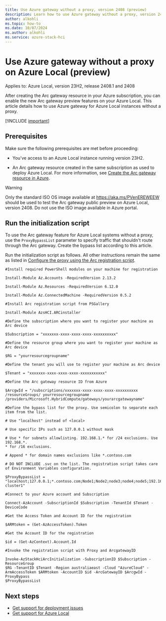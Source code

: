```yaml
--- 
title: Use Azure gateway without a proxy, version 2408 (preview)
description: Learn how to use Azure gateway without a proxy, version 2408 (preview). 
author: alkohli
ms.topic: how-to
ms.date: 10/07/2024
ms.author: alkohli
ms.service: azure-stack-hci
---
```


# Use Azure gateway without a proxy on Azure Local (preview)

Applies to: Azure Local, version 23H2, release 2408.1 and 2408

After creating the Arc gateway resource in your Azure subscription, you can enable the new Arc gateway preview features on your Azure Local. This article details how to use Azure gateway for Azure Local instances without a proxy.

[!INCLUDE [important](../../hci/includes/hci-preview.md)]

## Prerequisites

Make sure the following prerequisites are met before proceeding:

- You’ve access to an Azure Local instance running version 23H2.

- An Arc gateway resource created in the same subscription as used to deploy Azure Local. For more information, see [Create the Arc gateway resource in Azure](deployment-azure-arc-gateway-overview.md#create-the-arc-gateway-resource-in-azure).

> [!Warning]
> Only the standard ISO OS image available at https://aka.ms/PVenEREWEEW should be used to test the Arc gateway public preview on Azure Local, version 2408. Do not use the ISO image available in Azure portal.

## Run the initialization script

To use the Arc gateway feature for Azure Local systems without a proxy, use the `ProxyBypassList` parameter to specify traffic that shouldn't route through the Arc gateway. Create the bypass list according to this article.

Run the initialization script as follows. All other instructions remain the same as listed in [Configure the proxy using the Arc registration script](deployment-azure-arc-gateway-configure-via-script.md).

```azurecli
#Install required PowerShell modules on your machine for registration

Install-Module Az.Accounts -RequiredVersion 2.13.2

Install-Module Az.Resources -RequiredVersion 6.12.0

Install-Module Az.ConnectedMachine -RequiredVersion 0.5.2

#Install Arc registration script from PSGallery

Install-Module AzsHCI.ARCinstaller

#Define the subscription where you want to register your machine as Arc device

$Subscription = "xxxxxxx-xxxx-xxxx-xxxx-xxxxxxxxxx"

#Define the resource group where you want to register your machine as Arc device

$RG = "yourresourcegroupname"

#Define the tenant you will use to register your machine as Arc device

$Tenant = "xxxxxxx-xxxx-xxxx-xxxx-xxxxxxxxxxx"
 
#Define the Arc gateway resource ID from Azure

$ArcgwId = "/subscriptions/xxxxxxx-xxxx-xxxx-xxxx-xxxxxxxxxx /resourceGroups/ yourresourcegroupname /providers/Microsoft.HybridCompute/gateways/yourarcgatewayname"

#Define the bypass list for the proxy. Use semicolon to separate each item from the list.

# Use "localhost" instead of <local>

# Use specific IPs such as 127.0.0.1 without mask

# Use * for subnets allowlisting. 192.168.1.* for /24 exclusions. Use 192.168.*.
* for /16 exclusions.

# Append * for domain names exclusions like *.contoso.com

# DO NOT INCLUDE .svc on the list. The registration script takes care of Environment Variables configuration.

$ProxyBypassList = "localhost;127.0.0.1;*.contoso.com;Node1;Node2;node3;node4;node5;192.168.*.*;HCI-cluster1"

#Connect to your Azure account and Subscription

Connect-AzAccount -SubscriptionId $Subscription -TenantId $Tenant -DeviceCode

#Get the Access Token and Account ID for the registration

$ARMtoken = (Get-AzAccessToken).Token

#Get the Account ID for the registration

$id = (Get-AzContext).Account.Id

#Invoke the registration script with Proxy and ArcgatewayID

Invoke-AzStackHciArcInitialization -SubscriptionID $Subscription -ResourceGroup
$RG -TenantID $Tenant -Region australiaeast -Cloud "AzureCloud" -ArmAccessToken $ARMtoken -AccountID $id -ArcGatewayID $ArcgwId -ProxyBypass
$ProxyBypassList
```

## Next steps

- [Get support for deployment issues](../manage/get-support-for-deployment-issues.md)
- [Get support for Azure Local](../manage/get-support.md)

